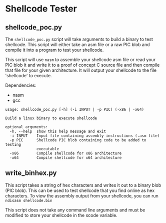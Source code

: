 # Shellcode Tester
## shellcode_poc.py
The `shellcode_poc.py` script will take arguments to build a binary to test shellcode. This script will either take an asm file or a raw PIC blob and compile it into a program to test your shellcode.

This script will use `nasm` to assemble your shellcode asm file or read your PIC blob it and write it to a proof of concept C source file and then compile that file for your given architecture. It will output your shellcode to the file 'shellcode' to execute.

Dependencies:
* nasm
* gcc 

```
usage: shellcode_poc.py [-h] (-i INPUT | -p PIC) (-x86 | -x64)

Build a linux binary to execute shellcode

optional arguments:
  -h, --help  show this help message and exit
  -i INPUT    Input file containing assembly instructions (.asm file)
  -p PIC      Shellcode PIC blob containing code to be added to testing
              executable
  -x86        Compile shellcode for x86 architecture
  -x64        Compile shellcode for x64 architecture
```

## write_binhex.py
This script takes a string of hex characters and writes it out to a binary blob (PIC blob). This can be used to test shellcode that you find online as hex characters.
To view the assembly output from your shellcode, you can run `ndisasm shellcode.bin`

This script does not take any command line arguments and must be modified to store your shellcode in the scode variable.
